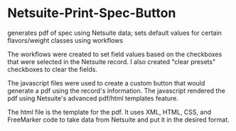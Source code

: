 # Netsuite-Print-Spec-Button
generates pdf of spec using Netsuite data; sets default values for certain flavors/weight classes using workflows

The workflows were created to set field values based on the checkboxes that were selected in the Netsuite record. I also created "clear presets"
checkboxes to clear the fields.

The javascript files were used to create a custom button that would generate a pdf using the record's information. The javascript rendered the pdf using
Netsuite's advanced pdf/html templates feature.

The html file is the template for the pdf. It uses XML, HTML, CSS, and FreeMarker code to take data from Netsuite and put it in the desired format.
